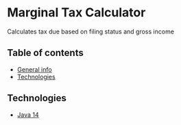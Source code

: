 # Marginal Tax Calculator
 Calculates tax due based on filing status and gross income

## Table of contents
* [General info](#general-info)
* [Technologies](#technologies)

## Technologies
* <a href="https://jdk.java.net/java-se-ri/14">Java 14</a>





